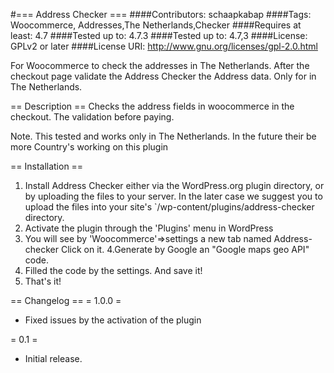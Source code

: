 #=== Address Checker ===
####Contributors: schaapkabap
####Tags: Woocommerce, Addresses,The Netherlands,Checker
####Requires at least: 4.7
####Tested up to: 4.7.3
####Tested up to: 4.7,3
####License: GPLv2 or later
####License URI: http://www.gnu.org/licenses/gpl-2.0.html

For Woocommerce to check the addresses in The Netherlands. After the checkout page validate the Address Checker the Address data. Only for in The Netherlands.

== Description ==
Checks the address fields in woocommerce in the checkout. The validation before paying.


Note. This tested and works only in The Netherlands. In the future their be more Country's working on this plugin

== Installation ==
1. Install Address Checker either via the WordPress.org plugin directory, or by uploading the files to your
   server. In the later case we suggest you to upload the files into your site's `/wp-content/plugins/address-checker
   directory.
2. Activate the plugin through the 'Plugins' menu in WordPress
3. You will see by 'Woocommerce'=>settings  a new tab named Address-checker Click on it.
4.Generate by Google an "Google maps geo API" code.
5. Filled the code by the settings. And save it!
6. That's it!


== Changelog ==
= 1.0.0 =
* Fixed issues by the activation of the plugin


= 0.1 =
* Initial release.